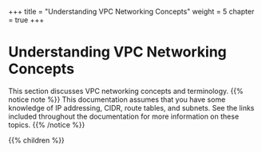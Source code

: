 +++
title = "Understanding VPC Networking Concepts"
weight = 5
chapter = true
+++


# Understanding VPC Networking Concepts
This section discusses VPC networking concepts and terminology.
{{% notice note %}}
This documentation assumes that you have some knowledge of IP addressing, CIDR, route tables, and subnets. See the links included throughout the documentation for more information on these topics. 
{{% /notice %}}


{{% children %}}
